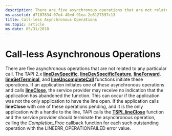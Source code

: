 ```yaml
---
description: There are five asynchronous operations that are not related to any particular call.
ms.assetid: d7107834-07e4-40ed-91ea-2e6127597c13
title: Call-less Asynchronous Operations
ms.topic: article
ms.date: 05/31/2018
---
```


# Call-less Asynchronous Operations

There are five asynchronous operations that are not related to any particular call. The TAPI 2.x [**lineDevSpecific**](/windows/win32/api/tapi/nf-tapi-linedevspecific), [**lineDevSpecificFeature**](/windows/win32/api/tapi/nf-tapi-linedevspecificfeature), [**lineForward**](/windows/win32/api/tapi/nf-tapi-lineforward), [**lineSetTerminal**](/windows/win32/api/tapi/nf-tapi-linesetterminal), and [**lineUncompleteCall**](/windows/win32/api/tapi/nf-tapi-lineuncompletecall) functions initiate these operations. If an application initiates one of these asynchronous operations and calls [**lineClose**](/windows/win32/api/tapi/nf-tapi-lineclose), the service provider may receive no indication that the application has abandoned the function. This can occur if the application was not the only application to have the line open. If the application calls **lineClose** with one of these operations pending, and it is the only application with a handle to the line, TAPI calls the [**TSPI\_lineClose**](/windows/win32/api/tspi/nf-tspi-tspi_lineclose) function and the service provider should terminate the asynchronous operation, calling the [*Completion\_Proc*](/windows/win32/api/tspi/nc-tspi-async_completion) callback function for each such outstanding operation with the LINEERR\_OPERATIONFAILED error value.

 

 
